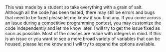 This was made by a student so take everything with a grain of salt. Although all the code has been tested, there may still be errors and 
bugs that need to be fixed please let me know if you find any. If you come across an issue during a competitive programming contest, you may customize the 
code independently and let me know later. I will try to get the issue fixed as soon as possible. Most of the classes are made with integers in mind. If this 
is an issue or you want to see a more broad variety of variables that can be housed, please let me know and I will try to expand the options available.
